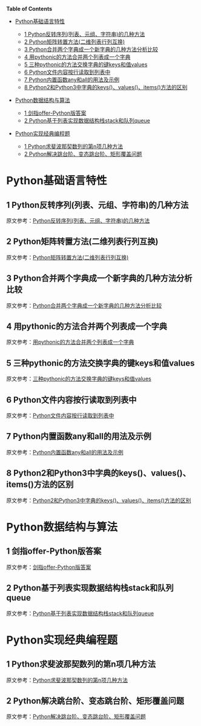 <!-- markdown-toc start - Don't edit this section. Run M-x markdown-toc-generate-toc again -->
**Table of Contents**

- [Python基础语言特性](#python基础语言特性)
    - [1 Python反转序列(列表、元组、字符串)的几种方法](#1-python反转序列列表元组字符串的几种方法)
    - [2 Python矩阵转置方法(二维列表行列互换)](#2-python矩阵转置方法二维列表行列互换)
    - [3 Python合并两个字典成一个新字典的几种方法分析比较](#3-python合并两个字典成一个新字典的几种方法分析比较)
    - [4 用pythonic的方法合并两个列表成一个字典](#4-用pythonic的方法合并两个列表成一个字典)
    - [5 三种pythonic的方法交换字典的键keys和值values](#5-三种pythonic的方法交换字典的键keys和值values)
    - [6 Python文件内容按行读取到列表中](#6-python文件内容按行读取到列表中)
    - [7 Python内置函数any和all的用法及示例](#7-python内置函数any和all的用法及示例)
    - [8 Python2和Python3中字典的keys()、values()、items()方法的区别](#8-python2和python3中字典的keysvaluesitems方法的区别)

- [Python数据结构与算法](#python数据结构与算法)
    - [1 剑指offer-Python版答案](#1-剑指offer-python版答案)
    - [2 Python基于列表实现数据结构栈stack和队列queue](#2-python基于列表实现数据结构栈stack和队列queue)

- [Python实现经典编程题](#python实现经典编程题)
    - [1 Python求斐波那契数列的第n项几种方法](#1-python求斐波那契数列的第n项几种方法)
	- [2 Python解决跳台阶、变态跳台阶、矩形覆盖问题](#2-python解决跳台阶变态跳台阶矩形覆盖问题)

<!-- markdown-toc end -->


# Python基础语言特性 #

## 1 Python反转序列(列表、元组、字符串)的几种方法 ##
原文参考：[Python反转序列(列表、元组、字符串)的几种方法](http://www.revotu.com/reverse-sequence-list-tuple-str-in-python.html)
## 2 Python矩阵转置方法(二维列表行列互换) ##
原文参考：[Python矩阵转置方法(二维列表行列互换)](http://www.revotu.com/matrix-transpose-in-python.html)
## 3 Python合并两个字典成一个新字典的几种方法分析比较 ##
原文参考：[Python合并两个字典成一个新字典的几种方法分析比较](http://www.revotu.com/python-merge-two-dicts-into-one-dict.html)
## 4 用pythonic的方法合并两个列表成一个字典 ##
原文参考：[用pythonic的方法合并两个列表成一个字典](http://www.revotu.com/pythonic-method-merge-two-list-to-one-dict.html)
## 5 三种pythonic的方法交换字典的键keys和值values ##
原文参考：[三种pythonic的方法交换字典的键keys和值values](http://www.revotu.com/three-pythonic-ways-to-swap-dict-keys-and-values.html)
## 6 Python文件内容按行读取到列表中 ##
原文参考：[Python文件内容按行读取到列表中](http://www.revotu.com/read-file-to-list-by-line.html)
## 7 Python内置函数any和all的用法及示例 ##
原文参考：[Python内置函数any和all的用法及示例](http://www.revotu.com/python-built-in-function-any-and-all.html)
## 8 Python2和Python3中字典的keys()、values()、items()方法的区别 ##
原文参考：[Python2和Python3中字典的keys()、values()、items()方法的区别](http://www.revotu.com/difference-dict-keys-values-items-between-python2-and-python3.html)

# Python数据结构与算法 #
## 1 剑指offer-Python版答案 ##
原文参考：[剑指offer-Python版答案](http://www.revotu.com/coding-interviews-python-solutions.html)
## 2 Python基于列表实现数据结构栈stack和队列queue ##
原文参考：[Python基于列表实现数据结构栈stack和队列queue](http://www.revotu.com/python-implement-data-stucture-stack-and-queue-base-on-list.html)
# Python实现经典编程题 #
## 1 Python求斐波那契数列的第n项几种方法 ##
原文参考：[Python求斐波那契数列的第n项几种方法](http://www.revotu.com/python-get-fibonacci-n-number.html)
## 2 Python解决跳台阶、变态跳台阶、矩形覆盖问题 ##
原文参考：[Python解决跳台阶、变态跳台阶、矩形覆盖问题](http://www.revotu.com/python-recursive-and-iterator-problems.html)